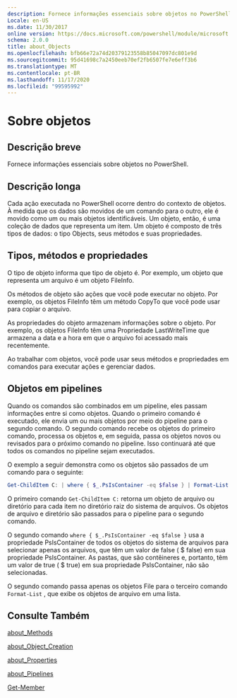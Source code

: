 ```yaml
---
description: Fornece informações essenciais sobre objetos no PowerShell.
Locale: en-US
ms.date: 11/30/2017
online version: https://docs.microsoft.com/powershell/module/microsoft.powershell.core/about/about_objects?view=powershell-7.2&WT.mc_id=ps-gethelp
schema: 2.0.0
title: about_Objects
ms.openlocfilehash: bfb66e72a74d20379123558b85047097dc801e9d
ms.sourcegitcommit: 95d41698c7a2450eeb70ef2fb6507fe7e6eff3b6
ms.translationtype: MT
ms.contentlocale: pt-BR
ms.lasthandoff: 11/17/2020
ms.locfileid: "99595992"
---
```

# <a name="about-objects"></a>Sobre objetos

## <a name="short-description"></a>Descrição breve
Fornece informações essenciais sobre objetos no PowerShell.

## <a name="long-description"></a>Descrição longa

Cada ação executada no PowerShell ocorre dentro do contexto de objetos. À medida que os dados são movidos de um comando para o outro, ele é movido como um ou mais objetos identificáveis. Um objeto, então, é uma coleção de dados que representa um item. Um objeto é composto de três tipos de dados: o tipo Objects, seus métodos e suas propriedades.

## <a name="types-methods-and-properties"></a>Tipos, métodos e propriedades

O tipo de objeto informa que tipo de objeto é. Por exemplo, um objeto que representa um arquivo é um objeto FileInfo.

Os métodos de objeto são ações que você pode executar no objeto.
Por exemplo, os objetos FileInfo têm um método CopyTo que você pode usar para copiar o arquivo.

As propriedades do objeto armazenam informações sobre o objeto. Por exemplo, os objetos FileInfo têm uma Propriedade LastWriteTime que armazena a data e a hora em que o arquivo foi acessado mais recentemente.

Ao trabalhar com objetos, você pode usar seus métodos e propriedades em comandos para executar ações e gerenciar dados.

## <a name="objects-in-pipelines"></a>Objetos em pipelines

Quando os comandos são combinados em um pipeline, eles passam informações entre si como objetos. Quando o primeiro comando é executado, ele envia um ou mais objetos por meio do pipeline para o segundo comando. O segundo comando recebe os objetos do primeiro comando, processa os objetos e, em seguida, passa os objetos novos ou revisados para o próximo comando no pipeline.
Isso continuará até que todos os comandos no pipeline sejam executados.

O exemplo a seguir demonstra como os objetos são passados de um comando para o seguinte:

```powershell
Get-ChildItem C: | where { $_.PsIsContainer -eq $false } | Format-List
```

O primeiro comando `Get-ChildItem C:` retorna um objeto de arquivo ou diretório para cada item no diretório raiz do sistema de arquivos. Os objetos de arquivo e diretório são passados para o pipeline para o segundo comando.

O segundo comando `where { $_.PsIsContainer -eq $false }` usa a propriedade PsIsContainer de todos os objetos do sistema de arquivos para selecionar apenas os arquivos, que têm um valor de false ( \$ false) em sua propriedade PsIsContainer. As pastas, que são contêineres e, portanto, têm um valor de true ( \$ true) em sua propriedade PsIsContainer, não são selecionadas.

O segundo comando passa apenas os objetos File para o terceiro comando `Format-List` , que exibe os objetos de arquivo em uma lista.

## <a name="see-also"></a>Consulte Também

[about_Methods](about_Methods.md)

[about_Object_Creation](about_Object_Creation.md)

[about_Properties](about_Properties.md)

[about_Pipelines](about_Pipelines.md)

[Get-Member](xref:Microsoft.PowerShell.Utility.Get-Member)

